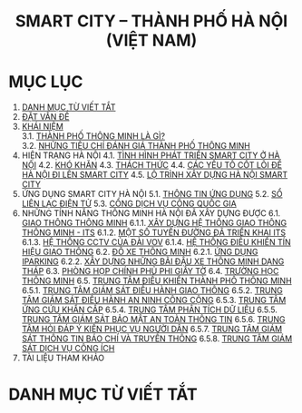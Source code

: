<div align="center">
  <h1><strong>SMART CITY – THÀNH PHỐ HÀ NỘI (VIỆT NAM)</strong></h1>
</div>

# MỤC LỤC
1. [DANH MỤC TỪ VIẾT TẮT](#danhmuctuviettat)
2. [ĐẶT VẤN ĐỀ](#datvande)
3. [KHÁI NIỆM](#khainiem)  
   3.1. [THÀNH PHỐ THÔNG MINH LÀ GÌ?](#11)  
   3.2. [NHỮNG TIÊU CHÍ ĐÁNH GIÁ THÀNH PHỐ THÔNG MINH](#12)  
4. HIỆN TRẠNG HÀ NỘI
   4.1. [TÌNH HÌNH PHÁT TRIỂN SMART CITY Ở HÀ NỘI](#31)
   4.2. [KHÓ KHĂN](#32)
   4.3. [THÁCH THỨC](#33)
   4.4. [CÁC YẾU TỐ CỐT LÕI ĐỂ HÀ NỘI ĐI LÊN SMART CITY](#34)
   4.5. [LỘ TRÌNH XÂY DỰNG HÀ NỘI SMART CITY](#35)
5. ỨNG DỤNG SMART CITY HÀ NỘI
   5.1. [THÔNG TIN ỨNG DỤNG](#41)
   5.2. [SỔ LIÊN LẠC ĐIỆN TỬ](#42)
   5.3. [CỔNG DỊCH VỤ CÔNG QUỐC GIA](#43)
6. NHỮNG TÍNH NĂNG THÔNG MINH HÀ NỘI ĐÃ XÂY DỰNG ĐƯỢC
   6.1. [GIAO THÔNG THÔNG MINH](#51)
      6.1.1. [XÂY DỰNG HỆ THỐNG GIAO THÔNG THÔNG MINH - ITS](#511)
      6.1.2. [MỘT SỐ TUYẾN ĐƯỜNG ĐÃ TRIỂN KHAI ITS](#512)
      6.1.3. [HỆ THỐNG CCTV CỦA ĐÀI VOV](#513)
      6.1.4. [HỆ THỐNG ĐIỀU KHIỂN TÍN HIỆU GIAO THÔNG](#514)
   6.2. [ĐỖ XE THÔNG MINH](#52)
      6.2.1. [ỨNG DỤNG IPARKING](#521)
      6.2.2. [XÂY DỰNG NHỮNG BÃI ĐẬU XE THÔNG MINH DẠNG THÁP](#522)
   6.3. [PHÒNG HỌP CHÍNH PHỦ PHI GIẤY TỜ](#53)
   6.4. [TRƯỜNG HỌC THÔNG MINH](#54)
   6.5. [TRUNG TÂM ĐIỀU KHIỂN THÀNH PHỐ THÔNG MINH](#55)
      6.5.1. [TRUNG TÂM GIÁM SÁT ĐIỀU HÀNH GIAO THÔNG](#551)
      6.5.2. [TRUNG TÂM GIÁM SÁT ĐIỀU HÀNH AN NINH CÔNG CỘNG](#552)
      6.5.3. [TRUNG TÂM ỨNG CỨU KHẨN CẤP](#553)
      6.5.4. [TRUNG TÂM PHÂN TÍCH DỮ LIỆU](#554)
      6.5.5. [TRUNG TÂM GIÁM SÁT BẢO MẬT AN TOÀN THÔNG TIN](#555)
      6.5.6. [TRUNG TÂM HỎI ĐÁP Ý KIẾN PHỤC VỤ NGƯỜI DÂN](#556)
      6.5.7. [TRUNG TÂM GIÁM SÁT THÔNG TIN BÁO CHÍ VÀ TRUYỀN THÔNG](#557)
      6.5.8. [TRUNG TÂM GIÁM SÁT DỊCH VỤ CÔNG ÍCH](#558)
7. TÀI LIỆU THAM KHẢO

# DANH MỤC TỪ VIẾT TẮT
<a name="danhmuctuviettat"></a>



